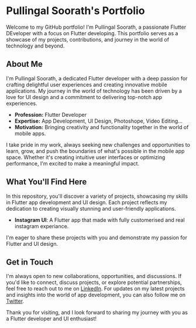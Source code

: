 # Pullingal Soorath's Portfolio

Welcome to my GitHub portfolio! I'm Pullingal Soorath, a passionate Flutter DEveloper with a focus on Flutter developing. This portfolio serves as a showcase of my projects, contributions, and journey in the world of technology and beyond.

## About Me

I'm Pullingal Soorath, a dedicated Flutter developer with a deep passion for crafting delightful user experiences and creating innovative mobile applications. My journey in the world of technology has been driven by a love for UI design and a commitment to delivering top-notch app experiences.

- **Profession:** Flutter Developer
- **Expertise:** App Development, UI Design, Photoshope, Video Editing...
- **Motivation:** Bringing creativity and functionality together in the world of mobile apps.

I take pride in my work, always seeking new challenges and opportunities to learn, grow, and push the boundaries of what's possible in the mobile app space. Whether it's creating intuitive user interfaces or optimizing performance, I'm excited to make a meaningful impact.

## What You'll Find Here

In this repository, you'll discover a variety of projects, showcasing my skills in Flutter app development and UI design. Each project reflects my dedication to creating visually stunning and user-friendly applications.

- **Instagram UI**: A Flutter app that made with fully customerised and real instagram experiance.

I'm eager to share these projects with you and demonstrate my passion for Flutter and UI design.

## Get in Touch

I'm always open to new collaborations, opportunities, and discussions. If you'd like to connect, discuss projects, or explore potential partnerships, feel free to reach out to me on [LinkedIn]([https://www.linkedin.com/in/yourprofile](https://www.linkedin.com/in/pullingal-soorath)). For updates on my latest projects and insights into the world of app development, you can also follow me on [Twitter](Loading...).

Thank you for visiting, and I look forward to sharing my journey with you as a Flutter developer and UI enthusiast!
